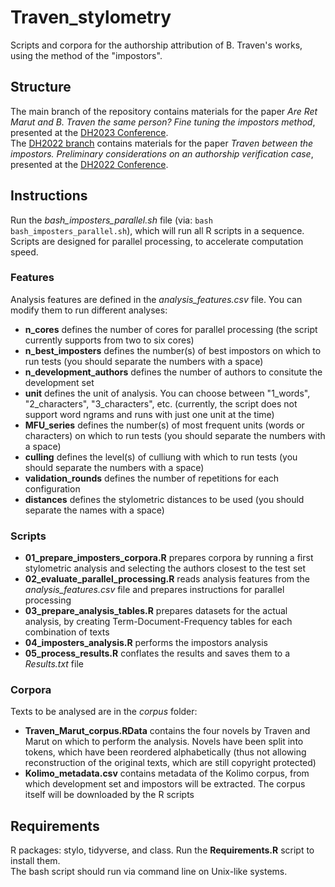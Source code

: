 # Traven_stylometry

Scripts and corpora for the authorship attribution of B. Traven's works, using the method of the "impostors".

## Structure
The main branch of the repository contains materials for the paper *Are Ret Marut and B. Traven the same person? Fine tuning the impostors method*, presented at the [DH2023 Conference](https://dh2023.adho.org/).  
The [DH2022 branch](https://github.com/SimoneRebora/Traven_stylometry/tree/DH2022) contains materials for the paper *Traven between the impostors. Preliminary considerations on an authorship verification case*, presented at the [DH2022 Conference](https://dh2022.adho.org/).  

## Instructions

Run the *bash_imposters_parallel.sh* file (via: `bash bash_imposters_parallel.sh`), which will run all R scripts in a sequence. Scripts are designed for parallel processing, to accelerate computation speed.  

### Features

Analysis features are defined in the *analysis_features.csv* file. You can modify them to run different analyses:
- **n_cores** defines the number of cores for parallel processing (the script currently supports from two to six cores)
- **n_best_imposters** defines the number(s) of best impostors on which to run tests (you should separate the numbers with a space) 
- **n_development_authors** defines the number of authors to consitute the development set
- **unit** defines the unit of analysis. You can choose between "1_words", "2_characters", "3_characters", etc. (currently, the script does not support word ngrams and runs with just one unit at the time)
- **MFU_series** defines the number(s) of most frequent units (words or characters) on which to run tests (you should separate the numbers with a space) 
- **culling** defines the level(s) of culliung with which to run tests (you should separate the numbers with a space) 
- **validation_rounds** defines the number of repetitions for each configuration
- **distances** defines the stylometric distances to be used (you should separate the names with a space)

### Scripts

- **01_prepare_imposters_corpora.R** prepares corpora by running a first stylometric analysis and selecting the authors closest to the test set
- **02_evaluate_parallel_processing.R** reads analysis features from the *analysis_features.csv* file and prepares instructions for parallel processing
- **03_prepare_analysis_tables.R** prepares datasets for the actual analysis, by creating Term-Document-Frequency tables for each combination of texts
- **04_imposters_analysis.R** performs the impostors analysis
- **05_process_results.R** conflates the results and saves them to a *Results.txt* file

### Corpora

Texts to be analysed are in the *corpus* folder:
- **Traven_Marut_corpus.RData** contains the four novels by Traven and Marut on which to perform the analysis. Novels have been split into tokens, which have been reordered alphabetically (thus not allowing reconstruction of the original texts, which are still copyright protected)
- **Kolimo_metadata.csv** contains metadata of the Kolimo corpus, from which development set and impostors will be extracted. The corpus itself will be downloaded by the R scripts

## Requirements

R packages: stylo, tidyverse, and class. Run the **Requirements.R** script to install them.  
The bash script should run via command line on Unix-like systems.
